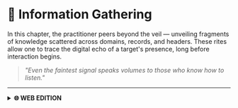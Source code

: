 # 🔎 Information Gathering

In this chapter, the practitioner peers beyond the veil — unveiling fragments of knowledge scattered across domains, records, and headers. These rites allow one to trace the digital echo of a target's presence, long before interaction begins.

> *"Even the faintest signal speaks volumes to those who know how to listen."*

---

<details>
  <summary><strong>🌐 WEB EDITION</strong></summary>

  This section offers a curated set of manual commands and quick utilities specifically designed for web-focused reconnaissance. It supports both passive techniques and active methods. These techniques help build a rich contextual map of the target, revealing domains, subdomains, technologies, directories, and potential attack surfaces.

  ---

  <details>
    <summary><strong>🌍 WHOIS</strong></summary>

  Command
  ```bash
  whois <DOMAIN>
  ```
  
  </details>

  ---

  <details>
    <summary><strong>🖧 DNS</strong></summary>

  Default A record lookup
  ```bash
  dig <DOMAIN>
  ```

  Just IPs
  ```bash
  dig +short <DOMAIN>
  ```

  Mail Servers
  ```bash
  dig <DOMAIN> MX
  ```

  Reverse Lookup to find the associated host name.
  ```bash
  dig -x <IP>
  ```

  </details>

  ---

  <details>
    <summary><strong>🔗 Subdomains</strong></summary>

  **gobuster**
  ```bash
  gobuster dns \
  -d <DOMAIN> \
  -w /usr/share/seclists/Discovery/DNS/subdomains-top1million-5000.txt \
  -t 100 \
  --timeout 5s \
  -i \
  -o gobuster-dns.txt
  ```

  **FFUF**
  ```bash
  ffuf -w /usr/share/seclists/Discovery/DNS/subdomains-top1million-5000.txt:FUZZ \
   -u http://FUZZ.<DOMAIN>/ \
   -t 50 \
   -timeout 10 \
   -mc all \
   -ac \
   -o ffuf-dns-vhost.json \
   -of json
  ```

  **dnsenum**
  ```bash
  dnsenum \
  --threads 20 \
  --timeout 5 \
  --noreverse \
  --file /usr/share/seclists/Discovery/DNS/subdomains-top1million-5000.txt \
  --subfile valid-subdomains.txt \
  -o domain-dnsenum.xml \
  <DOMAIN>
  ```

  </details>

  ---

  <details>
    <summary><strong>↔️ DNS Zone Transfers</strong></summary>

  Command
  ```bash
  dig axfr <DOMAIN> @<IP>
  ```
  
  </details>

  ---

  <details>
    <summary><strong>🗄️ VHOSTS</strong></summary>

  Command
  ```bash
  sudo gobuster vhost -u <DOMAIN> -w /usr/share/seclists/Discovery/DNS/subdomains-top1million-110000.txt -t 50 --append-domain

  ```
  
  </details>

  ---

  <details>
    <summary><strong>🌀 Fingerprinting</strong></summary>

  **Wafw00f**

  Install
  ```bash
  pip3 install git+https://github.com/EnableSecurity/wafw00f
  ```

  Use
  ```bash
  wafw00f <DOMAIN>
  ```

  **Nikto**

  Install
  ```bash
  sudo apt update && sudo apt install -y perl
  git clone https://github.com/sullo/nikto
  cd nikto/program
  chmod +x ./nikto.pl
  ```

  Use
  ```bash
  nikto -h <DOMAIN> -Tuning b
  ```

  </details>

  ---

  <details>
    <summary><strong>🕷️ Crawling / Spidering</strong></summary>

  **Scrapy**

  Install
  ```bash
  pip3 install scrapy
  ```

  Use
  ```bash
wget -O ReconSpider.zip https://academy.hackthebox.com/storage/modules/144/ReconSpider.v1.2.zip
  unzip ReconSpider.zip
  python3 ReconSpider.py <DOMAIN>
  cat results.json
  ```

</details>

 ---

  <details>
    <summary><strong>🏁 FinalRecon</strong></summary>

  Install
  ```bash
  git clone https://github.com/thewhiteh4t/FinalRecon.git
  cd FinalRecon
  pip3 install -r requirements.txt
  chmod +x ./finalrecon.py
  ./finalrecon.py --help
  ```

  Use
  ```bash
  ./finalrecon.py --full --url <DOMAIN>
  ```
  
  </details>

  ---

